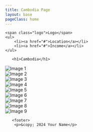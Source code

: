 ```yaml
---
title: Cambodia Page
layout: base
pageClass: home
---
```


<div class="navbar">

    <span class="logo">Logo</span>
    <ul>
        <li><a href="#">Location</a></li>
        <li><a href="#">Income</a></li>
    </ul>
</div>
  
       <h1>Cambodia</h1>
       
  
  <div class="grid-container">
    <!-- Row 1 -->
    <div class="grid-item">
        <img src="image1.jpg" alt="Image 1">
    </div>
    <div class="grid-item">
        <img src="image2.jpg" alt="Image 2">
    </div>
    <div class="grid-item">
        <img src="image3.jpg" alt="Image 3">
    </div>
    <!-- Row 2 -->
    <div class="grid-item">
        <img src="image4.jpg" alt="Image 4">
    </div>
    <div class="grid-item">
        <img src="image5.jpg" alt="Image 5">
    </div>
    <div class="grid-item">
        <img src="image6.jpg" alt="Image 6">
    </div>
    <!-- Row 3 -->
    <div class="grid-item">
        <img src="image7.jpg" alt="Image 7">
    </div>
    <div class="grid-item">
        <img src="image8.jpg" alt="Image 8">
    </div>
    <div class="grid-item">
        <img src="image9.jpg" alt="Image 9">
    </div>
</div>
    
       <footer>
        <p>&copy; 2024 Your Name</p>
  </footer>